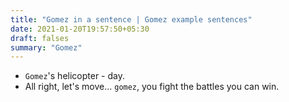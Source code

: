 ```yaml
---
title: "Gomez in a sentence | Gomez example sentences"
date: 2021-01-20T19:57:50+05:30
draft: falses
summary: "Gomez"
---
```

- `Gomez`'s helicopter - day.
- All right, let's move... `gomez`, you fight the battles you can win.
                 
